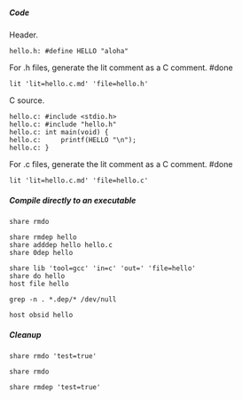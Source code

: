 ##### Code

Header.

	hello.h: #define HELLO "aloha"

For .h files, generate the lit comment as a C comment.  #done

	lit 'lit=hello.c.md' 'file=hello.h'

C source.

	hello.c: #include <stdio.h>
	hello.c: #include "hello.h"
	hello.c: int main(void) {
	hello.c:     printf(HELLO "\n");
	hello.c: }

For .c files, generate the lit comment as a C comment.  #done 

	lit 'lit=hello.c.md' 'file=hello.c'

##### Compile directly to an executable

	share rmdo

	share rmdep hello
	share adddep hello hello.c
	share 0dep hello

	share lib 'tool=gcc' 'in=c' 'out=' 'file=hello'
	share do hello
	host file hello

	grep -n . *.dep/* /dev/null

	host obsid hello

##### Cleanup

	share rmdo 'test=true'

	share rmdo

	share rmdep 'test=true'
